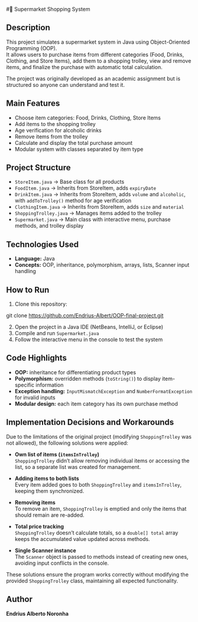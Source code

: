 #🛒 Supermarket Shopping System

## Description

This project simulates a supermarket system in Java using Object-Oriented Programming (OOP).  
It allows users to purchase items from different categories (Food, Drinks, Clothing, and Store Items), add them to a shopping trolley, view and remove items, and finalize the purchase with automatic total calculation.

The project was originally developed as an academic assignment but is structured so anyone can understand and test it.

## Main Features

- Choose item categories: Food, Drinks, Clothing, Store Items  
- Add items to the shopping trolley  
- Age verification for alcoholic drinks  
- Remove items from the trolley  
- Calculate and display the total purchase amount  
- Modular system with classes separated by item type  

## Project Structure

- `StoreItem.java` → Base class for all products  
- `FoodItem.java` → Inherits from StoreItem, adds `expiryDate`  
- `DrinkItem.java` → Inherits from StoreItem, adds `volume` and `alcoholic`, with `addToTrolley()` method for age verification  
- `ClothingItem.java` → Inherits from StoreItem, adds `size` and `material`  
- `ShoppingTrolley.java` → Manages items added to the trolley  
- `Supermarket.java` → Main class with interactive menu, purchase methods, and trolley display  

## Technologies Used

- **Language:** Java  
- **Concepts:** OOP, inheritance, polymorphism, arrays, lists, Scanner input handling  

## How to Run

1. Clone this repository:

git clone https://github.com/Endrius-Albert/OOP-final-project.git

2. Open the project in a Java IDE (NetBeans, IntelliJ, or Eclipse)  
3. Compile and run `Supermarket.java`  
4. Follow the interactive menu in the console to test the system  

## Code Highlights

- **OOP:** inheritance for differentiating product types  
- **Polymorphism:** overridden methods (`toString()`) to display item-specific information  
- **Exception handling:** `InputMismatchException` and `NumberFormatException` for invalid inputs  
- **Modular design:** each item category has its own purchase method  

## Implementation Decisions and Workarounds

Due to the limitations of the original project (modifying `ShoppingTrolley` was not allowed), the following solutions were applied:

- **Own list of items (`itemsInTrolley`)**  
  `ShoppingTrolley` didn’t allow removing individual items or accessing the list, so a separate list was created for management.  

- **Adding items to both lists**  
  Every item added goes to both `ShoppingTrolley` and `itemsInTrolley`, keeping them synchronized.  

- **Removing items**  
  To remove an item, `ShoppingTrolley` is emptied and only the items that should remain are re-added.  

- **Total price tracking**  
  `ShoppingTrolley` doesn’t calculate totals, so a `double[] total` array keeps the accumulated value updated across methods.  

- **Single Scanner instance**  
  The `Scanner` object is passed to methods instead of creating new ones, avoiding input conflicts in the console.  

These solutions ensure the program works correctly without modifying the provided `ShoppingTrolley` class, maintaining all expected functionality.

## Author

**Endrius Alberto Noronha**
